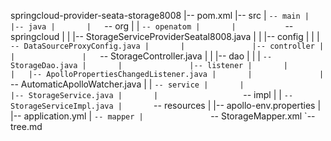 springcloud-provider-seata-storage8008
|-- pom.xml
|-- src
|   `-- main
|       |-- java
|       |   `-- org
|       |       `-- openatom
|       |           `-- springcloud
|       |               |-- StorageServiceProviderSeatal8008.java
|       |               |-- config
|       |               |   `-- DataSourceProxyConfig.java
|       |               |-- controller
|       |               |   `-- StorageController.java
|       |               |-- dao
|       |               |   `-- StorageDao.java
|       |               |-- listener
|       |               |   |-- ApolloPropertiesChangedListener.java
|       |               |   `-- AutomaticApolloWatcher.java
|       |               `-- service
|       |                   |-- StorageService.java
|       |                   `-- impl
|       |                       `-- StorageServiceImpl.java
|       `-- resources
|           |-- apollo-env.properties
|           |-- application.yml
|           `-- mapper
|               `-- StorageMapper.xml
`-- tree.md

